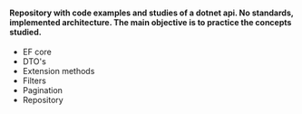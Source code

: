 #### Repository with code examples and studies of a dotnet api. No standards, implemented architecture. The main objective is to practice the concepts studied. 
- EF core
- DTO's
- Extension methods
- Filters
- Pagination
- Repository

